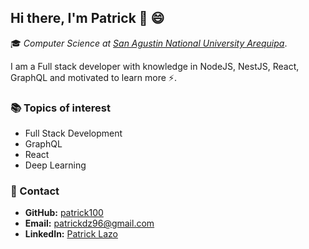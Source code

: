 ## Hi there, I'm Patrick 👋 😄 

🎓 _Computer Science at [San Agustin National University Arequipa](https://www.unsa.edu.pe/en/)_.

I am a Full stack developer with knowledge in NodeJS, NestJS, React, GraphQL and motivated to learn more ⚡.

<!--
![patrick's github stats](https://github-readme-stats.vercel.app/api?username=patrick100&show_icons=true)

### 💻 Programming 
![Top Langs](https://github-readme-stats.vercel.app/api/top-langs/?username=patrick100&hide=c)
-->

### 📚 Topics of interest 
- Full Stack Development 
- GraphQL
- React
- Deep Learning 


### 📨 Contact
- **GitHub:** [patrick100](https://github.com/patrick100)
- **Email:** [patrickdz96@gmail.com](mailto:patrickdz96@gmail.com)
- **LinkedIn:** [Patrick Lazo](https://www.linkedin.com/in/patrick-lazo/)

<!--
**patrick100/patrick100** is a ✨ _special_ ✨ repository because its `README.md` (this file) appears on your GitHub profile.

Here are some ideas to get you started:

- 🔭 I’m currently working on ...
- 🌱 I’m currently learning ...
- 👯 I’m looking to collaborate on ...
- 🤔 I’m looking for help with ...
- 💬 Ask me about ...
- 📫 How to reach me: ...
- 😄 Pronouns: ...
- ⚡ Fun fact: ...
-->
